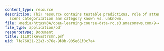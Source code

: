 ```yaml
---
content_type: resource
description: This resource contains testable predictions, role of attention in natural
  scene categorization and category known vs. unknown.
file: /media/https%3A/open-learning-course-data-rc.s3.amazonaws.com/9-459-scene-understanding-symposium-spring-2006/7fe7602122a3b76e9b8b905e61f0c7a4_1110tlkevnstrsmn.pdf
file_type: application/pdf
resourcetype: Document
title: 1110tlkevnstrsmn.pdf
uid: 7fe76021-22a3-b76e-9b8b-905e61f0c7a4
---
```

